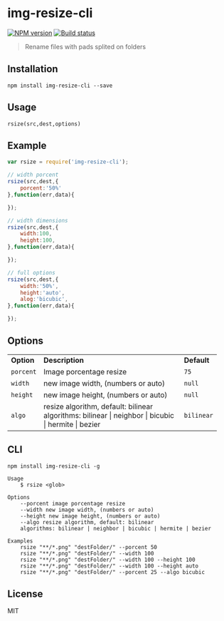 # img-resize-cli

[![NPM version][npm-image]][npm-url]
[![Build status][travis-image]][travis-url]
<!-- [![Test coverage][coveralls-image]][coveralls-url] -->

> Rename files with pads splited on folders

## Installation

```
npm install img-resize-cli --save
```

## Usage

```
rsize(src,dest,options)
```

## Example 

```javascript
var rsize = require('img-resize-cli');

// width porcent
rsize(src,dest,{
	porcent:'50%'
},function(err,data){

});

// width dimensions
rsize(src,dest,{
	width:100,
	height:100, 
},function(err,data){

});

// full options 
rsize(src,dest,{
	width:'50%',
	height:'auto', 
	alog:'bicubic', 
},function(err,data){

});
```

## Options

<table>
<tr>
<td><strong>Option</strong></td>
<td width="300"><strong>Description</strong></td>
<td><strong>Default</strong></td>
</tr>
<tr>
<td><code>porcent</code></td>
<td>Image porcentage resize</td>
<td><code>75</code></td>
</tr>
<tr>
<td><code>width</code></td>
<td>new image width, (numbers or auto)</td>
<td><code>null</code></td>
</tr>
<tr>
<td><code>height</code></td>
<td>new image height, (numbers or auto)</td>
<td><code>null</code></td>
</tr>
<tr>
<td><code>algo</code></td>
<td>resize algorithm, default: bilinear<br>
algorithms: bilinear | neighbor | bicubic | hermite | bezier</td>
<td><code>bilinear</code></td>
</tr>
</table>


## CLI

```
npm install img-resize-cli -g
```

```
Usage
	$ rsize <glob>

Options
	--porcent image porcentage resize
	--width new image width, (numbers or auto)
	--height new image height, (numbers or auto)
	--algo resize algorithm, default: bilinear
	algorithms: bilinear | neighbor | bicubic | hermite | bezier

Examples
	rsize "**/*.png" "destFolder/" --porcent 50
	rsize "**/*.png" "destFolder/" --width 100
	rsize "**/*.png" "destFolder/" --width 100 --height 100
	rsize "**/*.png" "destFolder/" --width 100 --height auto
	rsize "**/*.png" "destFolder/" --porcent 25 --algo bicubic
```

## License

MIT

[npm-image]: https://img.shields.io/npm/v/img-resize-cli.svg?style=flat-square
[npm-url]: https://npmjs.org/package/img-resize-cli
[travis-image]: https://img.shields.io/travis/webcaetano/img-resize-cli.svg?style=flat-square
[travis-url]: https://travis-ci.org/webcaetano/img-resize-cli

